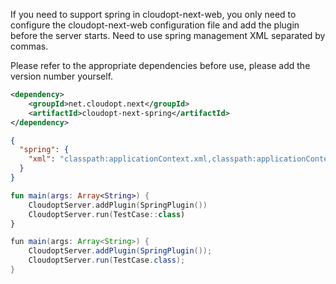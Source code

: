 ﻿﻿If you need to support spring in cloudopt-next-web, you only need to configure the cloudopt-next-web configuration file and add the plugin before the server starts. Need to use spring management XML separated by commas.

Please refer to the appropriate dependencies before use, please add the version number yourself.

````xml
<dependency>
    <groupId>net.cloudopt.next</groupId>
    <artifactId>cloudopt-next-spring</artifactId>
</dependency>
````

````json
{
  "spring": {
    "xml": "classpath:applicationContext.xml,classpath:applicationContext2.xml"
  }
}
````

````kotlin
fun main(args: Array<String>) {
    CloudoptServer.addPlugin(SpringPlugin())
    CloudoptServer.run(TestCase::class)
}
````

````java
fun main(args: Array<String>) {
    CloudoptServer.addPlugin(SpringPlugin());
    CloudoptServer.run(TestCase.class);
}
````

